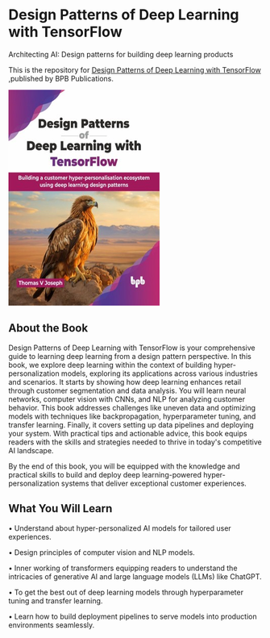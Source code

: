 # Design Patterns of Deep Learning with TensorFlow

Architecting AI: Design patterns for building deep learning products

This is the repository for [Design Patterns of Deep Learning with TensorFlow
](https://bpbonline.com/products/design-patterns-of-deep-learning-with-tensorflow?variant=43777041006792),published by BPB Publications.

<img src="9789355516497.jpg">

## About the Book
Design Patterns of Deep Learning with TensorFlow is your comprehensive guide to learning deep learning from a design pattern perspective. In this book, we explore deep learning within the context of building hyper-personalization models, exploring its applications across various industries and scenarios. It starts by showing how deep learning enhances retail through customer segmentation and data analysis. You will learn neural networks, computer vision with CNNs, and NLP for analyzing customer behavior. This book addresses challenges like uneven data and optimizing models with techniques like backpropagation, hyperparameter tuning, and transfer learning. Finally, it covers setting up data pipelines and deploying your system. With practical tips and actionable advice, this book equips readers with the skills and strategies needed to thrive in today's competitive AI landscape.

By the end of this book, you will be equipped with the knowledge and practical skills to build and deploy deep learning-powered hyper-personalization systems that deliver exceptional customer experiences.

## What You Will Learn
• Understand about hyper-personalized AI models for tailored user experiences.

• Design principles of computer vision and NLP models.

• Inner working of transformers equipping readers to understand the intricacies of generative AI and large language models (LLMs) like ChatGPT.

• To get the best out of deep learning models through hyperparameter tuning and transfer learning.

• Learn how to build deployment pipelines to serve models into production environments seamlessly.
